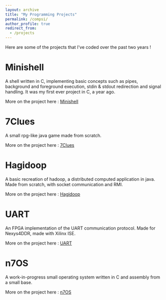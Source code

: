 ```yaml
---
layout: archive
title: "My Programming Projects"
permalink: /compsi/
author_profile: true
redirect_from:
  - /projects
---
```


Here are some of the projects that I've coded over the past two years !

Minishell
====
A shell written in C, implementing basic concepts such as pipes, background and foreground execution, stdin & stdout redirection and signal handling. It was my first ever project in C, a year ago.

More on the project here : [Minishell](https://eportfolio.nin7o.net/minishell)

7Clues
====
A small rpg-like java game made from scratch.

More on the project here : [7Clues](https://eportfolio.nin7o.net/7Clues)

Hagidoop
====
A basic recreation of hadoop, a distributed computed application in java. Made from scratch, with socket communication and RMI.

More on the project here : [Hagidoop](https://eportfolio.nin7o.net/Hagidoop)

UART
====
An FPGA implementation of the UART communication protocol. Made for Nexys4DDR, made with Xilinx ISE.

More on the project here : [UART](https://eportfolio.nin7o.net/UART)

n7OS
====
A work-in-progress small operating system written in C and assembly from a small base.

More on the project here : [n7OS](https://eportfolio.nin7o.net/n7OS)